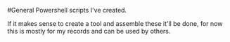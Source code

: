 #General Powershell scripts I've created. 

If it makes sense to create a tool and assemble these it'll be done, for now this is mostly for my records and can be used by others. 
